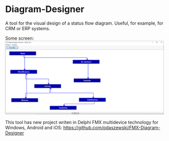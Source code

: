 # Diagram-Designer
A tool for the visual design of a status flow diagram.
Useful, for example, for CRM or ERP systems.

Some screen:
![alt text](https://github.com/pdaszewski/Diagram-Designer/blob/master/Screens/Screen.png)

This tool has new project writen in Delphi FMX multidevice technology for Windows, Android and iOS:
https://github.com/pdaszewski/FMX-Diagram-Designer
